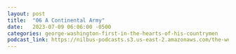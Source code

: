 ```yaml
---
layout: post
title:  "06 A Continental Army"
date:   2023-07-09 06:06:00 -0500
categories: george-washington-first-in-the-hearts-of-his-countrymen
podcast_link: https://nilbus-podcasts.s3.us-east-2.amazonaws.com/the-well-trained-mind/George%20Washington%20-%20First%20in%20the%20Hearts%20of%20His%20Countrymen/06%20A%20Continental%20Army.mp3
---
```

